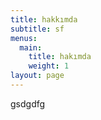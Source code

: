```yaml
---
title: hakkımda
subtitle: sf
menus:
  main:
    title: hakımda
    weight: 1
layout: page
---
```

gsdgdfg
